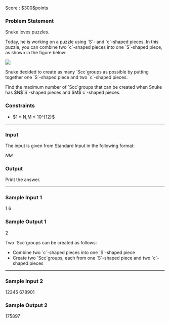 
<div>

<span>

<span>

<p>
Score : $300$points
</p>

<div>

<section>

### **Problem Statement**

<p>
Snuke loves puzzles.
</p>

<p>
Today, he is working on a puzzle using `S`- and `c`-shaped pieces.
In this puzzle, you can combine two `c`-shaped pieces into one `S`-shaped piece, as shown in the figure below:
</p>

<div>

<img src="https://atcoder.jp/img/arc069/9b0bd546db9f28b4093d417b8f274124.png">

</img>

</div>

<p>
Snuke decided to create as many `Scc`groups as possible by putting together one `S`-shaped piece and two `c`-shaped pieces.
</p>

<p>
Find the maximum number of `Scc`groups that can be created when Snuke has $N$`S`-shaped pieces and $M$`c`-shaped pieces.
</p>

</section>

</div>

<div>

<section>

### **Constraints**

<ul>

<li>
$1 ≤ N,M ≤ 10^{12}$
</li>

</ul>

</section>

</div>

---

<div>

<div>

<section>

### **Input**

<p>
The input is given from Standard Input in the following format:
</p>

<div>

$N$$M$
</div>

</section>

</div>

<div>

<section>

### **Output**

<p>
Print the answer.
</p>

</section>

</div>

</div>

---

<div>

<section>

### **Sample Input 1**

<div>

1 6

</div>

</section>

</div>

<div>

<section>

### **Sample Output 1**

<div>

2

</div>

<p>
Two `Scc`groups can be created as follows:
</p>

<ul>

<li>
Combine two `c`-shaped pieces into one `S`-shaped piece
</li>

<li>
Create two `Scc`groups, each from one `S`-shaped piece and two `c`-shaped pieces
</li>

</ul>

</section>

</div>

---

<div>

<section>

### **Sample Input 2**

<div>

12345 678901

</div>

</section>

</div>

<div>

<section>

### **Sample Output 2**

<div>

175897

</div>

</section>

</div>

</span>

</span>

</div>
